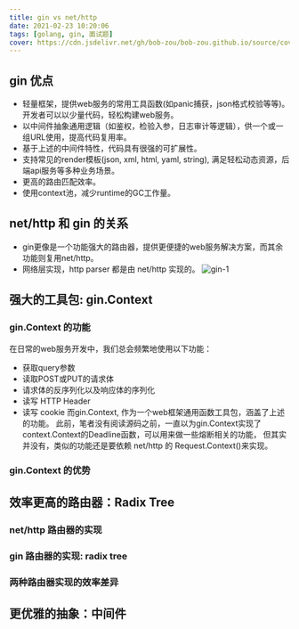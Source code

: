 ```yaml
---
title: gin vs net/http
date: 2021-02-23 10:20:06
tags: [golang, gin, 面试题]
cover: https://cdn.jsdelivr.net/gh/bob-zou/bob-zou.github.io/source/covers/gloang-gin-vs-http.png
---
```


## gin 优点
- 轻量框架，提供web服务的常用工具函数(如panic捕获，json格式校验等等)。开发者可以以少量代码，轻松构建web服务。
- 以中间件抽象通用逻辑（如鉴权，检验入参，日志审计等逻辑），供一个或一组URL使用，提高代码复用率。
- 基于上述的中间件特性，代码具有很强的可扩展性。
- 支持常见的render模板(json, xml, html, yaml, string), 满足轻松动态资源，后端api服务等多种业务场景。
- 更高的路由匹配效率。 
- 使用context池，减少runtime的GC工作量。

## net/http 和 gin 的关系
- gin更像是一个功能强大的路由器，提供更便捷的web服务解决方案，而其余功能则复用net/http。
- 网络层实现，http parser 都是由 net/http 实现的。
![gin-1](gin-1.png)
  
## 强大的工具包: gin.Context
### gin.Context 的功能
在日常的web服务开发中，我们总会频繁地使用以下功能：
- 获取query参数
- 读取POST或PUT的请求体
- 请求体的反序列化以及响应体的序列化
- 读写 HTTP Header
- 读写 cookie 
而gin.Context, 作为一个web框架通用函数工具包，涵盖了上述的功能。
此前，笔者没有阅读源码之前，一直以为gin.Context实现了context.Context的Deadline函数，可以用来做一些熔断相关的功能，
但其实并没有，类似的功能还是要依赖 net/http 的 Request.Context()来实现。
  

### gin.Context 的优势

## 效率更高的路由器：Radix Tree
### net/http 路由器的实现
### gin 路由器的实现: radix tree
### 两种路由器实现的效率差异

## 更优雅的抽象：中间件
